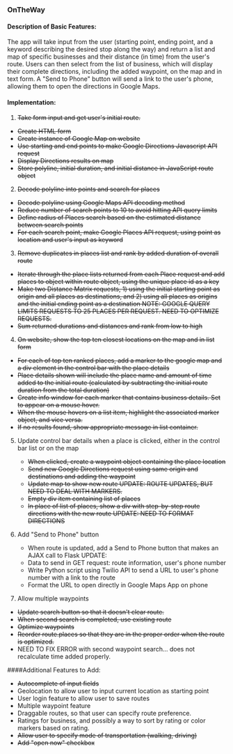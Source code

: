 ### OnTheWay

#### Description of Basic Features:
The app will take input from the user (starting point, ending point, and a keyword describing the desired stop along the way) and return a list and map of specific businesses and their distance (in time) from the user's route. Users can then select from the list of business, which will display their complete directions, including the added waypoint, on the map and in text form. A "Send to Phone" button will send a link to the user's phone, allowing them to open the directions in Google Maps.

#### Implementation:
1. ~~Take form input and get user's initial route.~~
  - ~~Create HTML form~~
  - ~~Create instance of Google Map on website~~
  - ~~Use starting and end points to make Google Directions Javascript API request~~
  - ~~Display Directions results on map~~
  - ~~Store polyline, initial duration, and initial distance in JavaScript route object~~

2. ~~Decode polyline into points and search for places~~
  - ~~Decode polyline using Google Maps API decoding method~~
  - ~~Reduce number of search points to 10 to avoid hitting API query limits~~
  - ~~Define radius of Places search based on the estimated distance between search points~~
  - ~~For each search point, make Google Places API request, using point as location and user's input as keyword~~

3. ~~Remove duplicates in places list and rank by added duration of overall route~~
  - ~~Iterate through the place lists returned from each Place request and add places to object within route object, using the unique place id as a key~~
  - ~~Make two Distance Matrix requests, 1) using the initial starting point as origin and all places as destinations, and 2) using all places as origins and the initial ending point as a destination NOTE: GOOGLE QUERY LIMITS REQUESTS TO 25 PLACES PER REQUEST. NEED TO OPTIMIZE REQUESTS.~~
  - ~~Sum returned durations and distances and rank from low to high~~

4. ~~On website, show the top ten closest locations on the map and in list form~~
  - ~~For each of top ten ranked places, add a marker to the google map and a div element in the control bar with the place details~~
  - ~~Place details shown will include the place name and amount of time added to the initial route (calculated by subtracting the initial route duration from the total duration)~~
  - ~~Create info window for each marker that contains business details. Set to appear on a mouse hover.~~
  - ~~When the mouse hovers on a list item, highlight the associated marker object, and vice versa.~~
  - ~~If no results found, show appropriate message in list container.~~

5. Update control bar details when a place is clicked, either in the control bar list or on the map
	- ~~When clicked, create a waypoint object containing the place location~~
	- ~~Send new Google Directions request using same origin and destinations and adding the waypoint~~
	- ~~Update map to show new route 
    UPDATE: ROUTE UPDATES, BUT NEED TO DEAL WITH MARKERS.~~
	- ~~Empty div item containing list of places~~
	- ~~In place of list of places, show a div with step-by-step route directions with the new route 
    UPDATE: NEED TO FORMAT DIRECTIONS~~

6. Add "Send to Phone" button
	- When route is updated, add a Send to Phone button that makes an AJAX call to Flask
    UPDATE: 
	- Data to send in GET request: route information, user's phone number
	- Write Python script using Twilio API to send a URL to user's phone number with a link to the route
	- Format the URL to open directly in Google Maps App on phone

7. Allow multiple waypoints
  - ~~Update search button so that it doesn't clear route.~~
  - ~~When second search is completed, use existing route~~
  - ~~Optimize waypoints~~
  - ~~Reorder route.places so that they are in the proper order when the route is optimized.~~
  - NEED TO FIX ERROR with second waypoint search... does not recalculate time added properly.

####Additional Features to Add:
- ~~Autocomplete of input fields~~
- Geolocation to allow user to input current location as starting point
- User login feature to allow user to save routes
- Multiple waypoint feature
- Draggable routes, so that user can specify route preference.
- Ratings for business, and possibly a way to sort by rating or color markers based on rating.
- ~~Allow user to specify mode of transportation (walking, driving)~~
- ~~Add "open now" checkbox~~